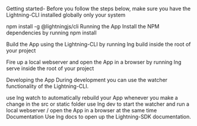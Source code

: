 Getting started- 
Before you follow the steps below, make sure you have the Lightning-CLI installed globally only your system

npm install -g @lightningjs/cli
Running the App
Install the NPM dependencies by running npm install

Build the App using the Lightning-CLI by running lng build inside the root of your project

Fire up a local webserver and open the App in a browser by running lng serve inside the root of your project

Developing the App
During development you can use the watcher functionality of the Lightning-CLI.

use lng watch to automatically rebuild your App whenever you make a change in the src or static folder
use lng dev to start the watcher and run a local webserver / open the App in a browser at the same time
Documentation
Use lng docs to open up the Lightning-SDK documentation.
